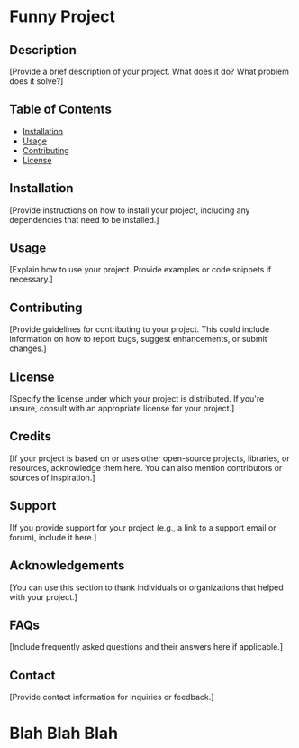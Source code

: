 # Funny Project

## Description
[Provide a brief description of your project. What does it do? What problem does it solve?]

## Table of Contents
- [Installation](#installation)
- [Usage](#usage)
- [Contributing](#contributing)
- [License](#license)

## Installation
[Provide instructions on how to install your project, including any dependencies that need to be installed.]

## Usage
[Explain how to use your project. Provide examples or code snippets if necessary.]

## Contributing
[Provide guidelines for contributing to your project. This could include information on how to report bugs, suggest enhancements, or submit changes.]

## License
[Specify the license under which your project is distributed. If you're unsure, consult with an appropriate license for your project.]

## Credits
[If your project is based on or uses other open-source projects, libraries, or resources, acknowledge them here. You can also mention contributors or sources of inspiration.]

## Support
[If you provide support for your project (e.g., a link to a support email or forum), include it here.]

## Acknowledgements
[You can use this section to thank individuals or organizations that helped with your project.]

## FAQs
[Include frequently asked questions and their answers here if applicable.]

## Contact
[Provide contact information for inquiries or feedback.]

# Blah Blah Blah
